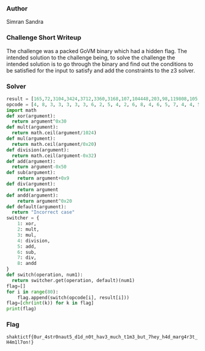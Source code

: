 ### Author

Simran Sandra

### Challenge Short Writeup

The challenge was a packed GoVM binary which had a hidden flag. The intended solution to the challenge being, to solve the challenge the intended solution is to go through the binary and find out the conditions to be satisfied for the input to satisfy and add the constraints to the z3 solver. 

### Solver

```python
result = [165,72,3104,3424,3712,3360,3168,107,104448,203,98,119808,105,127,102,106,196,114,98,160,177,167,68,53,111,3200,99,150,127,3520,39,118784,95,72,99328,120832,42,175,77,167,99,104,175,118784,17,100,1632,86,148,69,3712,127,7,95,181,123904,127,104,43,91,127,111616,147,66,103,43,116736,1632,118784,111,73728,52,77,17,92,135,79,110,17,93]
opcode = [4, 8, 3, 3, 3, 3, 3, 6, 2, 5, 4, 2, 6, 8, 4, 6, 5, 7, 4, 4, 5, 4, 1, 7, 1, 3, 4, 4, 8, 3, 6, 2, 7, 8, 2, 2, 6, 5, 8, 4, 7, 7, 5, 2, 8, 6, 3, 6, 4, 1, 3, 8, 1, 6, 5, 2, 8, 7, 6, 6, 8, 2, 4, 1, 7, 6, 2, 3, 2, 1, 2, 7, 8, 8, 1, 5, 8, 7, 1, 8]
import math
def xor(argument):
  return argument^0x30
def mult(argument):
  return math.ceil(argument/1024)
def mul(argument):
  return math.ceil(argument/0x20)
def division(argument):
  return math.ceil(argument-0x32)
def add(argument):
  return argument-0x50
def sub(argument):
	return argument+0x9
def div(argument):
	return argument
def andd(argument):
	return argument^0x20
def default(argument):
  return "Incorrect case"
switcher = {
    1: xor,
    2: mult,
    3: mul,
	4: division,
    5: add,
    6: sub,
	7: div,
	8: andd
}
def switch(operation, num1):
  return switcher.get(operation, default)(num1)
flag=[]
for i in range(80):
	flag.append(switch(opcode[i], result[i]))
flag=[chr(int(k)) for k in flag]
print(flag)

```

### Flag 

`shaktictf{0ur_4str0naut5_d1d_n0t_hav3_much_t1m3_but_7hey_h4d_marg4r3t_H4m1l7on!}`
